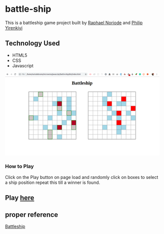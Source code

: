 # battle-ship

This is a battleship game project built by [Raphael Noriode](https://github.com/Oghenebrume50) and [Philip Yirenkiyi](https://github.com/pwilson77)

## Technology Used
- HTML5
- CSS
- Javascript

![Image](dist/assets/img/11.png)

### How to Play 
Click on the Play button on page load and randomly click on boxes to select a ship position repeat this till a winner is found.

## Play [here](https://oghenebrume50.github.io/battle-ship/dist/index.html)

## proper reference 
[Battleship](https://en.wikipedia.org/wiki/Battleship_(game))
